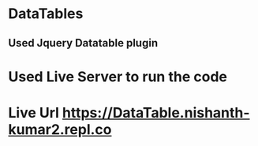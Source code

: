 # DataTables
## Used Jquery Datatable plugin
# Used Live Server to run the code 
# Live Url https://DataTable.nishanth-kumar2.repl.co
